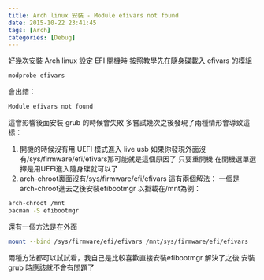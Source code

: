 ```yaml
---
title: Arch linux 安裝 - Module efivars not found
date: 2015-10-22 23:41:45
tags: [Arch]
categories: [Debug]
---
```

好幾次安裝 Arch linux 設定 EFI 開機時
按照教學先在隨身碟載入 efivars 的模組
```bash
modprobe efivars
```
<!--more-->
會出錯：
```bash
Module efivars not found
```

這會影響後面安裝 grub 的時候會失敗
多嘗試幾次之後發現了兩種情形會導致這樣：
1. 開機的時候沒有用 UEFI 模式進入 live usb
如果你發現外面沒有/sys/firmware/efi/efivars那可能就是這個原因了
只要重開機 在開機選單選擇是用UEFI進入隨身碟就可以了
2. arch-chroot裏面沒有/sys/firmware/efi/efivars
這有兩個解法：
一個是arch-chroot進去之後安裝efibootmgr
以掛載在/mnt為例：
```bash
arch-chroot /mnt
pacman -S efibootmgr
```
還有一個方法是在外面
```bash
mount --bind /sys/firmware/efi/efivars /mnt/sys/firmware/efi/efivars
```
兩種方法都可以試試看，我自己是比較喜歡直接安裝efibootmgr
解決了之後
安裝 grub 時應該就不會有問題了

